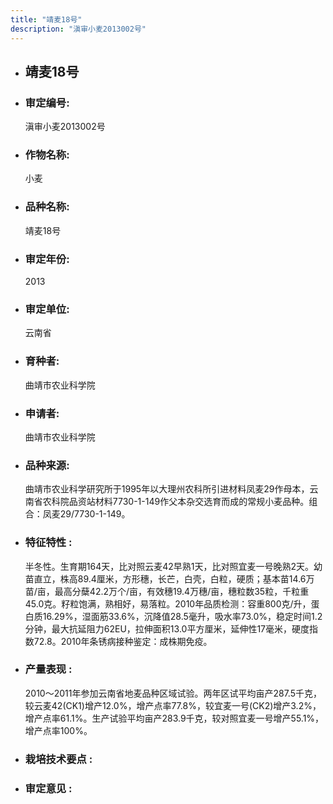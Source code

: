 ```yaml
---
title: "靖麦18号"
description: "滇审小麦2013002号"
---
```

* ## 靖麦18号
* ###  审定编号:  
   滇审小麦2013002号

*  ### 作物名称:  
   小麦

*   ###  品种名称: 
    靖麦18号

*   ### 审定年份: 
    2013

*   ### 审定单位:  
    云南省

*   ### 育种者:  
    曲靖市农业科学院

*   ### 申请者:  
    曲靖市农业科学院

*   ### 品种来源:  
    曲靖市农业科学研究所于1995年以大理州农科所引进材料凤麦29作母本，云南省农科院品资站材料7730-1-149作父本杂交选育而成的常规小麦品种。组合：凤麦29/7730-1-149。

*   ### 特征特性 : 
    半冬性。生育期164天，比对照云麦42早熟1天，比对照宜麦一号晚熟2天。幼苗直立，株高89.4厘米，方形穗，长芒，白壳，白粒，硬质；基本苗14.6万苗/亩，最高分蘖42.2万个/亩，有效穗19.4万穗/亩，穗粒数35粒，千粒重45.0克。籽粒饱满，熟相好，易落粒。2010年品质检测：容重800克/升，蛋白质16.29%，湿面筋33.6%，沉降值28.5毫升，吸水率73.0%，稳定时间1.2分钟，最大抗延阻力62EU，拉伸面积13.0平方厘米，延伸性17毫米，硬度指数72.8。2010年条锈病接种鉴定：成株期免疫。

*   ### 产量表现 : 
    2010～2011年参加云南省地麦品种区域试验。两年区试平均亩产287.5千克，较云麦42(CK1)增产12.0%，增产点率77.8%，较宜麦一号(CK2)增产3.2%，增产点率61.1%。生产试验平均亩产283.9千克，较对照宜麦一号增产55.1%，增产点率100%。

*   ### 栽培技术要点 : 
    

*   ### 审定意见 : 
    
